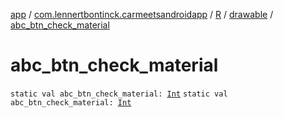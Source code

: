 [app](../../../index.md) / [com.lennertbontinck.carmeetsandroidapp](../../index.md) / [R](../index.md) / [drawable](index.md) / [abc_btn_check_material](./abc_btn_check_material.md)

# abc_btn_check_material

`static val abc_btn_check_material: `[`Int`](https://kotlinlang.org/api/latest/jvm/stdlib/kotlin/-int/index.html)
`static val abc_btn_check_material: `[`Int`](https://kotlinlang.org/api/latest/jvm/stdlib/kotlin/-int/index.html)
